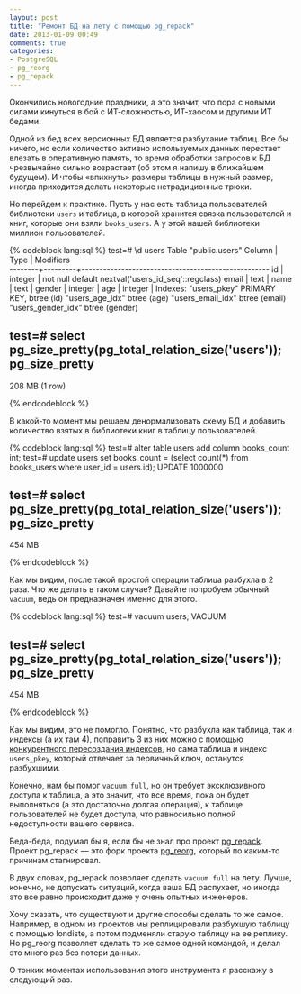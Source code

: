 ```yaml
---
layout: post
title: "Ремонт БД на лету с помощью pg_repack"
date: 2013-01-09 00:49
comments: true
categories: 
- PostgreSQL
- pg_reorg
- pg_repack
---
```


Окончились новогодние праздники, а это значит, что пора с новыми силами кинуться в бой с ИТ-сложностью, ИТ-хаосом
и другими ИТ бедами.

Одной из бед всех версионных БД является разбухание таблиц. Все бы ничего, но если количество активно используемых
данных перестает влезать в оперативную память, то время обработки запросов к БД чрезвычайно сильно возрастает (об этом я
напишу в ближайшем будущем). И чтобы «впихнуть» размеры таблицы в нужный размер, иногда приходится делать некоторые нетрадиционные
трюки.

<!-- more -->

Но перейдем к практике. Пусть у нас есть таблица пользователей библиотеки `users` и таблица, в которой хранится связка
пользователей и книг, которые они взяли `books_users`. А у этой нашей библиотеки миллион пользователей.

{% codeblock lang:sql %}
test=# \d users
                         Table "public.users"
 Column |  Type   |                     Modifiers                      
--------+---------+----------------------------------------------------
 id     | integer | not null default nextval('users_id_seq'::regclass)
 email  | text    | 
 name   | text    | 
 gender | integer | 
 age    | integer | 
Indexes:
    "users_pkey" PRIMARY KEY, btree (id)
    "users_age_idx" btree (age)
    "users_email_idx" btree (email)
    "users_gender_idx" btree (gender)

test=# select pg_size_pretty(pg_total_relation_size('users'));
 pg_size_pretty 
----------------
 208 MB
(1 row)

{% endcodeblock %}

В какой-то момент мы решаем денормализовать схему БД и добавить количество взятых в библиотеки книг в таблицу
пользователей.

{% codeblock lang:sql %}
test=# alter table users add column books_count int;
test=# update users set books_count = (select count(*) from books_users where user_id = users.id);
UPDATE 1000000

test=# select pg_size_pretty(pg_total_relation_size('users'));
 pg_size_pretty 
----------------
 454 MB

{% endcodeblock %}

Как мы видим, после такой простой операции таблица разбухла в 2 раза. Что же делать в таком случае? Давайте попробуем
обычный `vacuum`, ведь он предназначен именно для этого.

{% codeblock lang:sql %}
test=# vacuum users;
VACUUM

test=# select pg_size_pretty(pg_total_relation_size('users'));
 pg_size_pretty
----------------
 454 MB

{% endcodeblock %}

Как мы видим, это не помогло. Понятно, что разбухла как таблица, так и индексы (а их там 4), поправить 3 из них можно с
помощью [конкурентного пересоздания индексов](/blog/2009/04/08/concurent-index/), но сама таблица и индекс `users_pkey`, который
отвечает за первичный ключ, останутся разбухшими.

Конечно, нам бы помог `vacuum full`, но он требует эксклюзивного доступа к таблица, а это значит, что все время, пока он
будет выполняться (а это достаточно долгая операция), к таблице пользователей не будет доступа, что равносильно полной
недоступности вашего сервиса.

Беда-беда, подумал бы я, если бы не знал про проект [pg_repack](https://github.com/reorg/pg_repack). Проект pg_repack —
это форк проекта [pg_reorg](http://reorg.projects.pgfoundry.org/pg_reorg.html), который по каким-то причинам
стагнировал.

В двух словах, pg_repack позволяет сделать `vacuum full` на лету. Лучше, конечно, не допускать ситуаций, когда ваша БД
распухает, но иногда это все равно происходит даже у очень опытных инженеров.

Хочу сказать, что существуют и другие способы сделать то же самое. Например, в одном из проектов мы реплицировали
разбухшую таблицу с помощью londiste, а потом подменяли старую таблицу на ее реплику. Но pg_reorg позволяет сделать то
же самое одной командой, и делал это много раз без потери данных.

О тонких моментах использования этого инструмента я расскажу в следующий раз.
